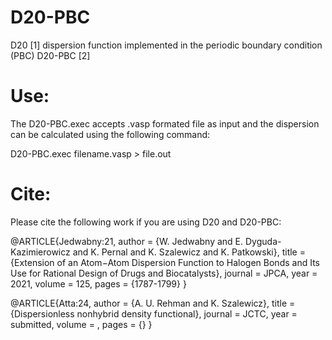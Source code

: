 # D20-PBC
D20 [1] dispersion function implemented in the periodic boundary condition (PBC) D20-PBC [2]
# Use:
The D20-PBC.exec accepts .vasp formated file as input and the dispersion can be calculated using the following command:

D20-PBC.exec filename.vasp > file.out
# Cite:
Please cite the following work if you are using D20 and D20-PBC:

@ARTICLE{Jedwabny:21,
  author = {W. Jedwabny and E. Dyguda-Kazimierowicz and K. Pernal and K. Szalewicz and K. Patkowski},
  title = {Extension of an Atom−Atom Dispersion Function to Halogen Bonds and Its Use for Rational Design 
  of Drugs and Biocatalysts},
  journal = JPCA,
  year = 2021,
  volume = 125,
  pages = {1787-1799}
}

@ARTICLE{Atta:24,
  author = {A. U. Rehman and K. Szalewicz},
  title = {Dispersionless nonhybrid density functional},
  journal = JCTC,
  year = submitted,
  volume = ,
  pages = {}
}
